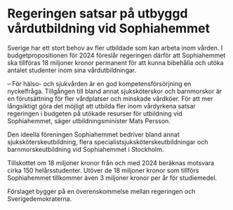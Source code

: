 # Regeringen satsar på utbyggd vårdutbildning vid Sophiahemmet

Sverige har ett stort behov av fler utbildade som kan arbeta inom vården. I budgetpropositionen för 2024 föreslår regeringen därför att Sophiahemmet ska tillföras 18 miljoner kronor permanent för att kunna bibehålla och utöka antalet studenter inom sina vårdutbildningar.

– För hälso- och sjukvården är en god kompetensförsörjning en nyckelfråga. Tillgången till bland annat sjuksköterskor och barnmorskor är en förutsättning för fler vårdplatser och minskade vårdköer. För att mer långsiktigt göra det möjligt att utbilda fler inom vårdyrkena satsar regeringen i budgeten på utökade resurser för utbildning vid Sophiahemmet, säger utbildningsminister Mats Persson.

Den ideella föreningen Sophiahemmet bedriver bland annat sjuksköterskeutbildning, flera specialistsjuksköterskeutbildningar och barnmorskeutbildning vid Sophiahemmet i Stockholm.

Tillskottet om 18 miljoner kronor från och med 2024 beräknas motsvara cirka 150 helårsstudenter. Utöver de 18 miljoner kronor som tillförs Sophiahemmet tillkommer även 3 miljoner kronor per år för studiemedel.

Förslaget bygger på en överenskommelse mellan regeringen och Sverigedemokraterna.
